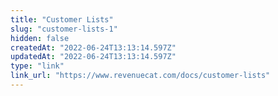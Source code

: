 ```yaml
---
title: "Customer Lists"
slug: "customer-lists-1"
hidden: false
createdAt: "2022-06-24T13:13:14.597Z"
updatedAt: "2022-06-24T13:13:14.597Z"
type: "link"
link_url: "https://www.revenuecat.com/docs/customer-lists"
---
```

